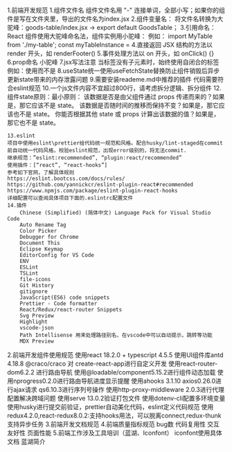 1.前端开发规范
    1.组件文件名
    组件文件名用 "-" 连接单词，全部小写；如果你的组件是写在文件夹里，导出的文件名为index.jsx
    2.组件变量名：
    将文件名转换为大驼峰：goods-table/index.jsx →  export default GoodsTable；
    3.引用命名：
    React 组件使用大驼峰命名法，组件实例用小驼峰：
    例如：
        import MyTable from './my-table';
        const myTableInstance = <MyTable/>
    4.直接返回 JSX 结构的方法以 render 开头，如 renderFooter()
    5.事件处理方法以 on 开头，如 onClick() {}
    6.prop命名
    小驼峰
    7.jsx写法注意
    当标签没有子元素时，始终使用自闭合的标签
    例如：使用<Component />而不是<Component></Component>
    8.useState统一使用useFetchState替换防止组件销毁后异步更新state带来的内存泄露问题
    9.需要安装reademe.md中推荐的插件 代码需要符合eslint规范
    10.一个js文件内容不宜超过800行，请考虑拆分逻辑、拆分组件
    12.组件state原则：最小原则：
        该数据是否是由父组件通过 props 传递而来的？如果是，那它应该不是 state。
        该数据是否随时间的推移而保持不变？如果是，那它应该也不是 state。
        你能否根据其他 state 或 props 计算出该数据的值？如果是，那它也不是 state。

    13.eslint   
    项目中使用eslint\prettier给代码统一规范和风格。配合husky/lint-staged在commit前自动统一代码风格，校验eslint规范，出现error级别的，将无法commit.
    继承规范：”eslint:recommended”, “plugin:react/recommended”
    使用插件：[“react”, “react-hooks”]
    参考如下官网，了解具体规则
    https://eslint.bootcss.com/docs/rules/
    https://github.com/yannickcr/eslint-plugin-react#recommended
    https://www.npmjs.com/package/eslint-plugin-react-hooks
    详细配置可以查阅具体项目下面的.eslintrc配置文件
    14.插件
        Chinese (Simplified) (简体中文) Language Pack for Visual Studio Code
        Auto Rename Tag
        Color Picker
        Debugger for Chrome
        Document This
        Eclipse Keymap
        EditorConfig for VS Code
        ENV
        ESLint
        TSLint
        file-icons
        Git History
        gitignore
        JavaScript(ES6) code snippets
        Prettier - Code formatter
        React/Redux/react-router Snippets
        Svg Preview
        Highlight
        vscode-json
        Path Intellisense 用来处理路径别名，在vscode中可以自动提示，跳转等功能
        MDX Preview
2.前端开发组件使用规范
    使用react 18.2.0 + typescript 4.5.5
    使用UI组件库antd 4.18.8
    @craco/craco 对 create-react-app进行自定义开发
    使用react-router-dom6.2.2 进行路由导航
    使用@loadable/component5.15.2进行组件动态加载
    使用nprogress0.2.0进行路由导航进度显示提醒
    使用ahooks 3.1.10
    axios0.26.0进行ajax请求 qs6.10.3进行序列号操作
    使用http-proxy-middleware 2.0.3进行代理配置解决跨域问题
    使用serve 13.0.2验证打包文件
    使用dotenv-cli配置多环境变量
    使用husky进行提交前验证，prettier自动美化代码，eslint定义代码规范
    使用redux4.2.0,react-redux8.0.2:支持hooks用法，可以脱离connect,redux-thunk支持异步任务
3.前端开发文档规范
4.前端质量指标规范
    bug数
    代码复用性
    交互友好性
    页面性能
5.前端工作涉及工具培训（蓝湖、Iconfont）
    iconfont使用具体文档
    蓝湖简介
